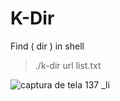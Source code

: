 # K-Dir
Find ( dir ) in shell

> ./k-dir url list.txt

![captura de tela 137 _li](https://user-images.githubusercontent.com/38273600/52184597-2c491000-27f4-11e9-946f-0f54286ba6e4.jpg)
